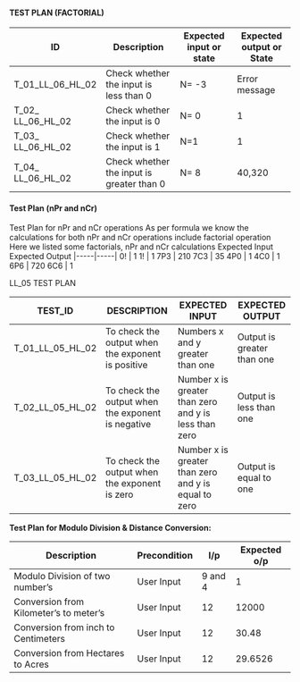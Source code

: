 #### TEST PLAN (FACTORIAL)
| ID |Description | Expected input or state | Expected output or State |
| ------ | ------ | ------ | ------ |
|T_01_LL_06_HL_02 |Check whether the input is less than 0 |N= -3 |Error message 
|T_02_ LL_06_HL_02 |Check whether the input is 0| N= 0 |1 
|T_03_ LL_06_HL_02 |Check whether the input is 1 |N=1 |1 
|T_04_ LL_06_HL_02 |Check whether the input is greater than 0| N= 8 |40,320
#### Test Plan (nPr and nCr)
Test Plan for nPr and nCr operations As per formula we know the calculations for both nPr and nCr operations include factorial operation Here we listed some factorials, nPr and nCr calculations
Expected Input   Expected Output
|-----|-----|
   0!          |      1
   1!          |      1
  7P3          |     210
  7C3          |     35
  4P0          |      1
  4C0          |      1
  6P6          |     720
  6C6          |      1
  
  
  
  
  LL_05 TEST PLAN 

| TEST\_ID | DESCRIPTION | EXPECTED INPUT | EXPECTED OUTPUT |
| --- | --- | --- | --- |
| T\_01\_LL\_05\_HL\_02 | To check the output when the exponent is positive | Numbers x and y greater than one | Output is greater than one |
| T\_02\_LL\_05\_HL\_02 | To check the output when the exponent is negative | Number x is greater than zero and y is less than zero | Output is less than one |
| T\_03\_LL\_05\_HL\_02 | To check the output when the exponent is zero | Number x is greater than zero and y is equal to zero | Output is equal to one |


**Test Plan for Modulo Division & Distance Conversion:**

| Description                            | Precondition |  I/p    | Expected o/p  |
|----------------------------------------|--------------|---------|---------------|
| Modulo Division of two number’s        | User Input   | 9 and 4 | 1             |
| Conversion from Kilometer’s to meter’s | User Input   | 12      | 12000         |
| Conversion from inch to Centimeters    | User Input   | 12      | 30.48         |
| Conversion from Hectares to Acres      | User Input   | 12      | 29.6526       |

